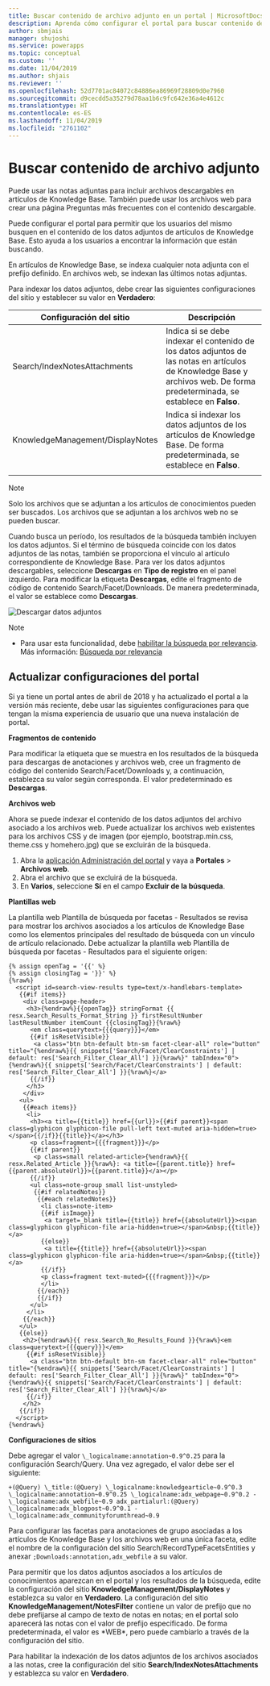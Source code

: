 ```yaml
---
title: Buscar contenido de archivo adjunto en un portal | MicrosoftDocs
description: Aprenda cómo configurar el portal para buscar contenido de archivo adjunto en un portal.
author: sbmjais
manager: shujoshi
ms.service: powerapps
ms.topic: conceptual
ms.custom: ''
ms.date: 11/04/2019
ms.author: shjais
ms.reviewer: ''
ms.openlocfilehash: 52d7701ac84072c84886ea86969f28809d0e7960
ms.sourcegitcommit: d9cecdd5a35279d78aa1b6c9fc642e36a4e4612c
ms.translationtype: HT
ms.contentlocale: es-ES
ms.lasthandoff: 11/04/2019
ms.locfileid: "2761102"
---
```

# <a name="search-within-file-attachment-content"></a>Buscar contenido de archivo adjunto

Puede usar las notas adjuntas para incluir archivos descargables en artículos de Knowledge Base. También puede usar los archivos web para crear una página Preguntas más frecuentes con el contenido descargable.

Puede configurar el portal para permitir que los usuarios del mismo busquen en el contenido de los datos adjuntos de artículos de Knowledge Base. Esto ayuda a los usuarios a encontrar la información que están buscando.

En artículos de Knowledge Base, se indexa cualquier nota adjunta con el prefijo definido. En archivos web, se indexan las últimos notas adjuntas.

Para indexar los datos adjuntos, debe crear las siguientes configuraciones del sitio y establecer su valor en **Verdadero**:

|Configuración del sitio|Descripción|
|------------|-----------|
|Search/IndexNotesAttachments|Indica si se debe indexar el contenido de los datos adjuntos de las notas en artículos de Knowledge Base y archivos web. De forma predeterminada, se establece en **Falso**.|
|KnowledgeManagement/DisplayNotes|Indica si indexar los datos adjuntos de los artículos de Knowledge Base. De forma predeterminada, se establece en **Falso**.|
|||

> [!NOTE]
> Solo los archivos que se adjuntan a los artículos de conocimientos pueden ser buscados. Los archivos que se adjuntan a los archivos web no se pueden buscar.

Cuando busca un período, los resultados de la búsqueda también incluyen los datos adjuntos. Si el término de búsqueda coincide con los datos adjuntos de las notas, también se proporciona el vínculo al artículo correspondiente de Knowledge Base. Para ver los datos adjuntos descargables, seleccione **Descargas** en **Tipo de registro** en el panel izquierdo. Para modificar la etiqueta **Descargas**, edite el fragmento de código de contenido Search/Facet/Downloads. De manera predeterminada, el valor se establece como **Descargas**.

![Descargar datos adjuntos](../media/search-attachment-content.png "Descargar datos adjuntos") 

> [!NOTE]
> - Para usar esta funcionalidad, debe [habilitar la búsqueda por relevancia](https://docs.microsoft.com/dynamics365/customer-engagement/admin/configure-relevance-search-organization). Más información: [Búsqueda por relevancia](https://docs.microsoft.com/dynamics365/customer-engagement/basics/relevance-search-results)
 
## <a name="update-portal-configurations"></a>Actualizar configuraciones del portal

Si ya tiene un portal antes de abril de 2018 y ha actualizado el portal a la versión más reciente, debe usar las siguientes configuraciones para que tengan la misma experiencia de usuario que una nueva instalación de portal.

**Fragmentos de contenido**

Para modificar la etiqueta que se muestra en los resultados de la búsqueda para descargas de anotaciones y archivos web, cree un fragmento de código del contenido Search/Facet/Downloads y, a continuación, establezca su valor según corresponda. El valor predeterminado es **Descargas**.

**Archivos web**

Ahora se puede indexar el contenido de los datos adjuntos del archivo asociado a los archivos web. Puede actualizar los archivos web existentes para los archivos CSS y de imagen (por ejemplo, bootstrap.min.css, theme.css y homehero.jpg) que se excluirán de la búsqueda. 

1. Abra la [aplicación Administración del portal](configure-portal.md) y vaya a **Portales** > **Archivos web**.
2. Abra el archivo que se excluirá de la búsqueda.
3. En **Varios**, seleccione **Sí** en el campo **Excluir de la búsqueda**.

**Plantillas web**

La plantilla web Plantilla de búsqueda por facetas - Resultados se revisa para mostrar los archivos asociados a los artículos de Knowledge Base como los elementos principales del resultado de búsqueda con un vínculo de artículo relacionado. Debe actualizar la plantilla web Plantilla de búsqueda por facetas - Resultados para el siguiente origen:

```
{% assign openTag = '{{' %}
{% assign closingTag = '}}' %}
{%raw%}
  <script id=search-view-results type=text/x-handlebars-template>
   {{#if items}}
    <div class=page-header>
     <h3>{%endraw%}{{openTag}} stringFormat {{ resx.Search_Results_Format_String }} firstResultNumber lastResultNumber itemCount {{closingTag}}{%raw%}
      <em class=querytext>{{{query}}}</em>
      {{#if isResetVisible}}
       <a class="btn btn-default btn-sm facet-clear-all" role="button" title="{%endraw%}{{ snippets['Search/Facet/ClearConstraints'] | default: res['Search_Filter_Clear_All'] }}{%raw%}" tabIndex="0">{%endraw%}{{ snippets['Search/Facet/ClearConstraints'] | default: res['Search_Filter_Clear_All'] }}{%raw%}</a>
      {{/if}}
     </h3>
    </div>
   <ul>
    {{#each items}}
     <li>
      <h3><a title={{title}} href={{url}}>{{#if parent}}<span class=glyphicon glyphicon-file pull-left text-muted aria-hidden=true></span>{{/if}}{{title}}</a></h3>
      <p class=fragment>{{{fragment}}}</p>
      {{#if parent}}
       <p class=small related-article>{%endraw%}{{ resx.Related_Article }}{%raw%}: <a title={{parent.title}} href={{parent.absoluteUrl}}>{{parent.title}}</a></p>
      {{/if}}
      <ul class=note-group small list-unstyled>
       {{#if relatedNotes}}
        {{#each relatedNotes}}
         <li class=note-item>
         {{#if isImage}}
          <a target=_blank title={{title}} href={{absoluteUrl}}><span class=glyphicon glyphicon-file aria-hidden=true></span>&nbsp;{{title}}</a>
         {{else}}
          <a title={{title}} href={{absoluteUrl}}><span class=glyphicon glyphicon-file aria-hidden=true></span>&nbsp;{{title}}</a>
         {{/if}}
         <p class=fragment text-muted>{{{fragment}}}</p>
         </li>
        {{/each}}
        {{/if}}
      </ul>
     </li>
    {{/each}}
   </ul>
   {{else}}
    <h2>{%endraw%}{{ resx.Search_No_Results_Found }}{%raw%}<em class=querytext>{{{query}}}</em>
     {{#if isResetVisible}}
      <a class="btn btn-default btn-sm facet-clear-all" role="button" title="{%endraw%}{{ snippets['Search/Facet/ClearConstraints'] | default: res['Search_Filter_Clear_All'] }}{%raw%}" tabIndex="0">{%endraw%}{{ snippets['Search/Facet/ClearConstraints'] | default: res['Search_Filter_Clear_All'] }}{%raw%}</a>
     {{/if}}
    </h2>
   {{/if}}
  </script>
{%endraw%}
```

**Configuraciones de sitios**

Debe agregar el valor `\_logicalname:annotation~0.9^0.25` para la configuración Search/Query. Una vez agregado, el valor debe ser el siguiente:
```
+(@Query) \_title:(@Query) \_logicalname:knowledgearticle~0.9^0.3 \_logicalname:annotation~0.9^0.25 \_logicalname:adx_webpage~0.9^0.2 -\_logicalname:adx_webfile~0.9 adx_partialurl:(@Query) \_logicalname:adx_blogpost~0.9^0.1 -\_logicalname:adx_communityforumthread~0.9
```

Para configurar las facetas para anotaciones de grupo asociadas a los artículos de Knowledge Base y los archivos web en una única faceta, edite el nombre de la configuración del sitio Search/RecordTypeFacetsEntities y anexar `;Downloads:annotation,adx_webfile` a su valor.

Para permitir que los datos adjuntos asociados a los artículos de conocimientos aparezcan en el portal y los resultados de la búsqueda, edite la configuración del sitio **KnowledgeManagement/DisplayNotes** y establezca su valor en **Verdadero**. La configuración del sitio **KnowledgeManagement/NotesFilter** contiene un valor de prefijo que no debe prefijarse al campo de texto de notas en notas; en el portal solo aparecerá las notas con el valor de prefijo especificado. De forma predeterminada, el valor es \*WEB\*, pero puede cambiarlo a través de la configuración del sitio.

Para habilitar la indexación de los datos adjuntos de los archivos asociados a las notas, cree la configuración del sitio **Search/IndexNotesAttachments** y establezca su valor en **Verdadero**.
